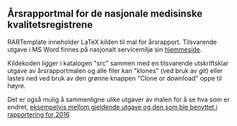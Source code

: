 ## Årsrapportmal for de nasjonale medisinske kvalitetsregistrene

RARTemplate inneholder LaTeX kilden til mal for årsrapport. Tilsvarende utgave
i MS Word finnes på nasjonalt servicemiljø sin
[hjemmeside](https://www.kvalitetsregistre.no/artikkel/mal-innlevering-av-arsrapport-2016).

Kildekoden ligger i katalogen "src" sammen med en tilsvarende utskriftsklar
utgave av årsrapportmalen og alle filer kan "klones" (ved bruk av
_git_) eller lastes ned ved bruk av den grønne knappen "Clone or download"
oppe til høyre.

Det er også mulig å sammenligne ulike utgaver av malen for å se hva som er
endret, [eksempelvis mellom gjeldende utgave og den som ble benyttet i
rapportering for 2016](https://github.com/Rapporteket/RARTemplate/compare/7cfd1aa...master)
